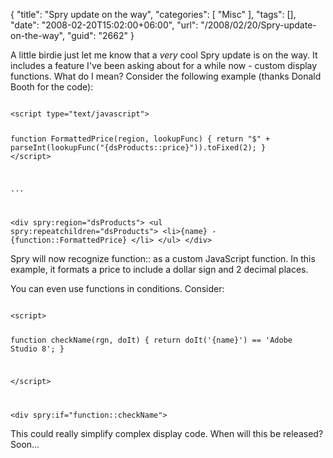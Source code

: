 {
	"title": "Spry update on the way",
	"categories": [
		"Misc"
	],
	"tags": [],
	"date": "2008-02-20T15:02:00+06:00",
	"url": "/2008/02/20/Spry-update-on-the-way",
	"guid": "2662"
}

A little birdie just let me know that a <i>very</i> cool Spry update is on the way. It includes a feature I've been asking about for a while now - custom display functions. What do I mean? Consider the following example (thanks Donald Booth for the code):

<code>
&lt;script type="text/javascript"&gt;

function FormattedPrice(region, lookupFunc)
{
  return "$" + parseInt(lookupFunc("{dsProducts::price}")).toFixed(2);
}
&lt;/script&gt;

...

&lt;div spry:region="dsProducts"&gt;
  &lt;ul spry:repeatchildren="dsProducts"&gt;
    &lt;li&gt;{name} - {function::FormattedPrice} &lt;/li&gt;
  &lt;/ul&gt;
&lt;/div&gt;
</code>

Spry will now recognize function:: as a custom JavaScript function. In this example, it formats a price to include a dollar sign and 2 decimal places.

You can even use functions in conditions. Consider:

<code>
&lt;script&gt;

function checkName(rgn, doIt)
    {
     return doIt('{name}') == 'Adobe Studio 8';
    }

&lt;/script&gt;

&lt;div spry:if="function::checkName"&gt;
</code>

This could really simplify complex display code. When will this be released? Soon...